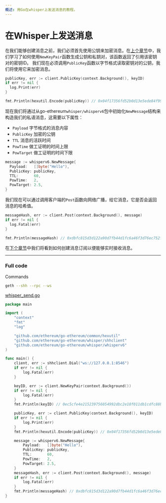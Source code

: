 ```yaml
---
概述: 用Go在whisper上发送消息的教程。
---
```


# 在Whisper上发送消息


在我们能够创建消息之前，我们必须首先使用公钥来加密消息。在[上个章节](../whisper-keys)中，我们学习了如何使用`NewKeyPair`函数生成公钥和私钥对，该函数返回了引用该密钥对的密钥ID。 我们现在必须调用`PublicKey`函数以字节格式读取密钥对的公钥，我们将使用它来加密消息。

```go
publicKey, err := client.PublicKey(context.Background(), keyID)
if err != nil {
  log.Print(err)
}

fmt.Println(hexutil.Encode(publicKey)) // 0x04f17356fd52b0d13e5ede84f998d26276f1fc9d08d9e73dcac6ded5f3553405db38c2f257c956f32a0c1fca4c3ff6a38a2c277c1751e59a574aecae26d3bf5d1d
```

现在我们将通过从go-ethereum`whisper/whisperv6`包中初始化`NewMessage`结构来构造我们的私语消息，这需要以下属性：

- `Payload` 字节格式的消息内容
- `PublicKey` 加密的公钥
- `TTL` 消息的活跃时间
- `PowTime` 做工证明的时间上限
- `PowTarget` 做工证明的时间下限

```go
message := whisperv6.NewMessage{
  Payload:   []byte("Hello"),
  PublicKey: publicKey,
  TTL:       60,
  PowTime:   2,
  PowTarget: 2.5,
}
```

我们现在可以通过调用客户端的`Post`函数向网络广播，给它消息，它是否会返回消息的哈希值。

```go
messageHash, err := client.Post(context.Background(), message)
if err != nil {
  log.Fatal(err)
}

fmt.Println(messageHash) // 0xdbfc815d3d122a90d7fb44d1fc6a46f3d76ec752f3f3d04230fe5f1b97d2209a
```

在[下个章节](../whisper-subscribe)中我们将看到如何创建消息订阅以便能够实时接收消息。

---

### Full code

Commands

```bash
geth --shh --rpc --ws
```

[whisper_send.go](https://github.com/miguelmota/ethereum-development-with-go-book/blob/master/code/whisper_send.go)

```go
package main

import (
	"context"
	"fmt"
	"log"

	"github.com/ethereum/go-ethereum/common/hexutil"
	"github.com/ethereum/go-ethereum/whisper/shhclient"
	"github.com/ethereum/go-ethereum/whisper/whisperv6"
)

func main() {
	client, err := shhclient.Dial("ws://127.0.0.1:8546")
	if err != nil {
		log.Fatal(err)
	}

	keyID, err := client.NewKeyPair(context.Background())
	if err != nil {
		log.Fatal(err)
	}
	fmt.Println(keyID) // 0ec5cfe4e215239756054992dbc2e10f011db1cdfc88b9ba6301e2f9ea1b58d2

	publicKey, err := client.PublicKey(context.Background(), keyID)
	if err != nil {
		log.Print(err)
	}
	fmt.Println(hexutil.Encode(publicKey)) // 0x04f17356fd52b0d13e5ede84f998d26276f1fc9d08d9e73dcac6ded5f3553405db38c2f257c956f32a0c1fca4c3ff6a38a2c277c1751e59a574aecae26d3bf5d1d

	message := whisperv6.NewMessage{
		Payload:   []byte("Hello"),
		PublicKey: publicKey,
		TTL:       60,
		PowTime:   2,
		PowTarget: 2.5,
	}
	messageHash, err := client.Post(context.Background(), message)
	if err != nil {
		log.Fatal(err)
	}
	fmt.Println(messageHash) // 0xdbfc815d3d122a90d7fb44d1fc6a46f3d76ec752f3f3d04230fe5f1b97d2209a
}
```
